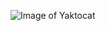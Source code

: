 ![Image of Yaktocat](https://avatars3.githubusercontent.com/u/30561919?s=460&u=1179b84b68cc92b4fef717c180e460950279bbac&v=4)
